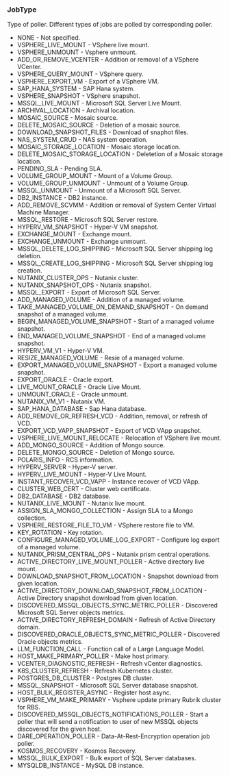 ### JobType
Type of poller. Different types of jobs are polled by corresponding poller.

- NONE - Not specified.
- VSPHERE_LIVE_MOUNT - VSphere live mount.
- VSPHERE_UNMOUNT - Vsphere unmount.
- ADD_OR_REMOVE_VCENTER - Addition or removal of a VSphere VCenter.
- VSPHERE_QUERY_MOUNT - VSphere query.
- VSPHERE_EXPORT_VM - Export of a VSphere VM.
- SAP_HANA_SYSTEM - SAP Hana system.
- VSPHERE_SNAPSHOT - VSphere snapshot.
- MSSQL_LIVE_MOUNT - Microsoft SQL Server Live Mount.
- ARCHIVAL_LOCATION - Archival location.
- MOSAIC_SOURCE - Mosaic source.
- DELETE_MOSAIC_SOURCE - Deletion of a mosaic source.
- DOWNLOAD_SNAPSHOT_FILES - Download of snaphot files.
- NAS_SYSTEM_CRUD - NAS system operation.
- MOSAIC_STORAGE_LOCATION - Mosaic storage location.
- DELETE_MOSAIC_STORAGE_LOCATION - Deletetion of a Mosaic storage location.
- PENDING_SLA - Pending SLA.
- VOLUME_GROUP_MOUNT - Mount of a Volume Group.
- VOLUME_GROUP_UNMOUNT - Unmount of a Volume Group.
- MSSQL_UNMOUNT - Unmount of a Microsoft SQL Server.
- DB2_INSTANCE - DB2 instance.
- ADD_REMOVE_SCVMM - Addition or removal of System Center Virtual Machine Manager.
- MSSQL_RESTORE - Microsoft SQL Server restore.
- HYPERV_VM_SNAPSHOT - Hyper-V VM snapshot.
- EXCHANGE_MOUNT - Exchange mount.
- EXCHANGE_UNMOUNT - Exchange unmount.
- MSSQL_DELETE_LOG_SHIPPING - Microsoft SQL Server shipping log deletion.
- MSSQL_CREATE_LOG_SHIPPING - Microsoft SQL Server shipping log creation.
- NUTANIX_CLUSTER_OPS - Nutanix cluster.
- NUTANIX_SNAPSHOT_OPS - Nutanix snapshot.
- MSSQL_EXPORT - Export of Microsoft SQL Server.
- ADD_MANAGED_VOLUME - Addition of a managed volume.
- TAKE_MANAGED_VOLUME_ON_DEMAND_SNAPSHOT - On demand snapshot of a managed volume.
- BEGIN_MANAGED_VOLUME_SNAPSHOT - Start of a managed volume snapshot.
- END_MANAGED_VOLUME_SNAPSHOT - End of a managed volume snapshot.
- HYPERV_VM_V1 - Hyper-V VM.
- RESIZE_MANAGED_VOLUME - Resie of a managed volume.
- EXPORT_MANAGED_VOLUME_SNAPSHOT - Export a managed volume snapshot.
- EXPORT_ORACLE - Oracle export.
- LIVE_MOUNT_ORACLE - Oracle Live Mount.
- UNMOUNT_ORACLE - Oracle unmount.
- NUTANIX_VM_V1 - Nutanix VM.
- SAP_HANA_DATABASE - Sap Hana database.
- ADD_REMOVE_OR_REFRESH_VCD - Addition, removal, or refresh of VCD.
- EXPORT_VCD_VAPP_SNAPSHOT - Export of VCD VApp snapshot.
- VSPHERE_LIVE_MOUNT_RELOCATE - Relocation of VSphere live mount.
- ADD_MONGO_SOURCE - Addition of Mongo source.
- DELETE_MONGO_SOURCE - Deletion of Mongo source.
- POLARIS_INFO - RCS information.
- HYPERV_SERVER - Hyper-V server.
- HYPERV_LIVE_MOUNT - Hyper-V Live Mount.
- INSTANT_RECOVER_VCD_VAPP - Instance recover of VCD VApp.
- CLUSTER_WEB_CERT - Cluster web certificate.
- DB2_DATABASE - DB2 database.
- NUTANIX_LIVE_MOUNT - Nutanix live mount.
- ASSIGN_SLA_MONGO_COLLECTION - Assign SLA to a Mongo collection.
- VSPHERE_RESTORE_FILE_TO_VM - VSphere restore file to VM.
- KEY_ROTATION - Key rotation.
- CONFIGURE_MANAGED_VOLUME_LOG_EXPORT - Configure log export of a managed volume.
- NUTANIX_PRISM_CENTRAL_OPS - Nutanix prism central operations.
- ACTIVE_DIRECTORY_LIVE_MOUNT_POLLER - Active directory live mount.
- DOWNLOAD_SNAPSHOT_FROM_LOCATION - Snapshot download from given location.
- ACTIVE_DIRECTORY_DOWNLOAD_SNAPSHOT_FROM_LOCATION - Active Directory snapshot download from given location.
- DISCOVERED_MSSQL_OBJECTS_SYNC_METRIC_POLLER - Discovered Microsoft SQL Server objects metrics.
- ACTIVE_DIRECTORY_REFRESH_DOMAIN - Refresh of Active Directory domain.
- DISCOVERED_ORACLE_OBJECTS_SYNC_METRIC_POLLER - Discovered Oracle objects metrics.
- LLM_FUNCTION_CALL - Function call of a Large Language Model.
- HOST_MAKE_PRIMARY_POLLER - Make host primary.
- VCENTER_DIAGNOSTIC_REFRESH - Refresh vCenter diagnostics.
- K8S_CLUSTER_REFRESH - Refresh Kubernetes cluster.
- POSTGRES_DB_CLUSTER - Postgres DB cluster.
- MSSQL_SNAPSHOT - Microsoft SQL Server database snapshot.
- HOST_BULK_REGISTER_ASYNC - Register host async.
- VSPHERE_VM_MAKE_PRIMARY - Vsphere update primary Rubrik cluster for RBS.
- DISCOVERED_MSSQL_OBJECTS_NOTIFICATIONS_POLLER - Start a poller that will send a notification to user
of new MSSQL objects discovered for the given host.
- DARE_OPERATION_POLLER - Data-At-Rest-Encryption operation job poller.
- KOSMOS_RECOVERY - Kosmos Recovery.
- MSSQL_BULK_EXPORT - Bulk export of SQL Server databases.
- MYSQLDB_INSTANCE - MySQL DB instance.
